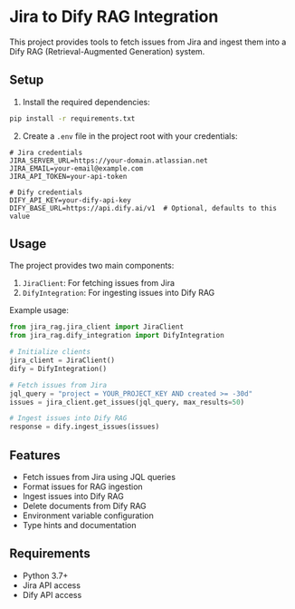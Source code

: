 # Jira to Dify RAG Integration

This project provides tools to fetch issues from Jira and ingest them into a Dify RAG (Retrieval-Augmented Generation) system.

## Setup

1. Install the required dependencies:
```bash
pip install -r requirements.txt
```

2. Create a `.env` file in the project root with your credentials:
```env
# Jira credentials
JIRA_SERVER_URL=https://your-domain.atlassian.net
JIRA_EMAIL=your-email@example.com
JIRA_API_TOKEN=your-api-token

# Dify credentials
DIFY_API_KEY=your-dify-api-key
DIFY_BASE_URL=https://api.dify.ai/v1  # Optional, defaults to this value
```

## Usage

The project provides two main components:

1. `JiraClient`: For fetching issues from Jira
2. `DifyIntegration`: For ingesting issues into Dify RAG

Example usage:

```python
from jira_rag.jira_client import JiraClient
from jira_rag.dify_integration import DifyIntegration

# Initialize clients
jira_client = JiraClient()
dify = DifyIntegration()

# Fetch issues from Jira
jql_query = "project = YOUR_PROJECT_KEY AND created >= -30d"
issues = jira_client.get_issues(jql_query, max_results=50)

# Ingest issues into Dify RAG
response = dify.ingest_issues(issues)
```

## Features

- Fetch issues from Jira using JQL queries
- Format issues for RAG ingestion
- Ingest issues into Dify RAG
- Delete documents from Dify RAG
- Environment variable configuration
- Type hints and documentation

## Requirements

- Python 3.7+
- Jira API access
- Dify API access 